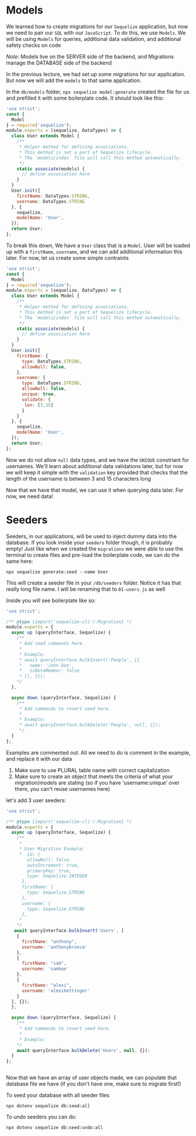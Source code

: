 # Models

We learned how to create migrations for our `Sequelize` application, but now we need to pair our `SQL` with our `JavaScript`. To do this, we use `Models`. We will be using `Models` for queries, additional data validation, and additional safety checks on code


*Note*: Models live on the SERVER side of the backend, and Migrations manage the DATABASE side of the backend


In the previous lecture, we had set up some migrations for our application. But now we will add the `models` to that same application.


In the `db/models` folder, `npx sequelize model:generate` created the file for us and prefilled it with some boilerplate code. It should look like this:


```js
'use strict';
const {
  Model
} = require('sequelize');
module.exports = (sequelize, DataTypes) => {
  class User extends Model {
    /**
     * Helper method for defining associations.
     * This method is not a part of Sequelize lifecycle.
     * The `models/index` file will call this method automatically.
     */
    static associate(models) {
      // define association here
    }
  }
  User.init({
    firstName: DataTypes.STRING,
    username: DataTypes.STRING
  }, {
    sequelize,
    modelName: 'User',
  });
  return User;
};

```

To break this down, We have a `User` class that is a `Model`. User will be loaded up with a `firstName`, `username`, and we can add additional information this later. For now, let us create some simple contraints

```js
'use strict';
const {
  Model
} = require('sequelize');
module.exports = (sequelize, DataTypes) => {
  class User extends Model {
    /**
     * Helper method for defining associations.
     * This method is not a part of Sequelize lifecycle.
     * The `models/index` file will call this method automatically.
     */
    static associate(models) {
      // define association here
    }
  }
  User.init({
    firstName: {
      type: DataTypes.STRING,
      allowNull: false,
    },
    username: {
      type: DataTypes.STRING,
      allowNull: false,
      unique: true,
      validate: {
       len: [3,15]
      }
    }
  }, {
    sequelize,
    modelName: 'User',
  });
  return User;
};

```

Now we do not allow `null` data types, and we have the `UNIQUE` constriant for usernames. We'll learn about additional data validations later, but for now we will keep it simple with the `validation` key provided that checks that the length of the username is between 3 and 15 characters long


Now that we have that model, we can use it when querying data later. For now, we need data!

# Seeders

Seeders, in our applications, will be used to inject dummy data into the database. If you look inside your `seeders` folder though, it is probably empty! Just like when we created the `migrations` we were able to use the terminal to create files and pre-load the boilerplate code, we can do the same here:

```
npx sequelize generate:seed --name User
```

This will create a seeder file in your `/db/seeders` folder. Notice it has that really long file name. I will be renaming that to `01-users.js` as well

Inside you will see boilerplate like so:

```js
'use strict';

/** @type {import('sequelize-cli').Migration} */
module.exports = {
  async up (queryInterface, Sequelize) {
    /**
     * Add seed commands here.
     *
     * Example:
     * await queryInterface.bulkInsert('People', [{
     *   name: 'John Doe',
     *   isBetaMember: false
     * }], {});
    */
  },

  async down (queryInterface, Sequelize) {
    /**
     * Add commands to revert seed here.
     *
     * Example:
     * await queryInterface.bulkDelete('People', null, {});
     */
  }
};


```

Examples are commented out. All we need to do is comment in the example, and replace it with our data

1. Make sure to use PLURAL table name with correct capitalization
2. Make sure to create an object that meets the criteria of what your migration/models are stating (so if you have 'username:unique' over there, you can't reuse usernames here)

let's add 3 user seeders:


```js
'use strict';

/** @type {import('sequelize-cli').Migration} */
module.exports = {
  async up (queryInterface, Sequelize) {
    /**
     *
     * User Migration Example:
     *  id: {
        allowNull: false,
        autoIncrement: true,
        primaryKey: true,
        type: Sequelize.INTEGER
      },
      firstName: {
        type: Sequelize.STRING
      },
      username: {
        type: Sequelize.STRING
      },
     *
    */
   await queryInterface.bulkInsert('Users', [
    {
      firstName: "anthony",
      username: 'anthonybronca'
    },
    {
      firstName: "sam",
      username: 'sambae'
    },
    {
      firstName: "alexi",
      username: 'alexibettinger'
    }
  ], {});
  },

  async down (queryInterface, Sequelize) {
    /**
     * Add commands to revert seed here.
     *
     * Example:
    */
    await queryInterface.bulkDelete('Users', null, {});
  }
};



```

Now that we have an array of user objects made, we can populate that database file we have (if you don't have one, make sure to migrate first!)

To seed your database with all seeder files
```
npx dotenv sequelize db:seed:all
```

To undo seeders you can do:

```
npx dotenv sequelize db:seed:undo:all
```
